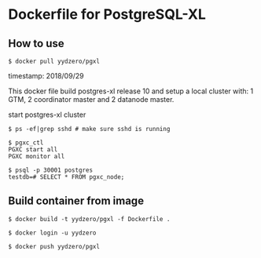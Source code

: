 # Dockerfile for PostgreSQL-XL

## How to use

    $ docker pull yydzero/pgxl

timestamp: 2018/09/29

This docker file build postgres-xl release 10 and setup a local
cluster with: 1 GTM, 2 coordinator master and 2 datanode master.

start postgres-xl cluster

    $ ps -ef|grep sshd # make sure sshd is running

    $ pgxc_ctl
    PGXC start all
    PGXC monitor all

    $ psql -p 30001 postgres
    testdb=# SELECT * FROM pgxc_node;

## Build container from image

    $ docker build -t yydzero/pgxl -f Dockerfile .

    $ docker login -u yydzero

    $ docker push yydzero/pgxl

